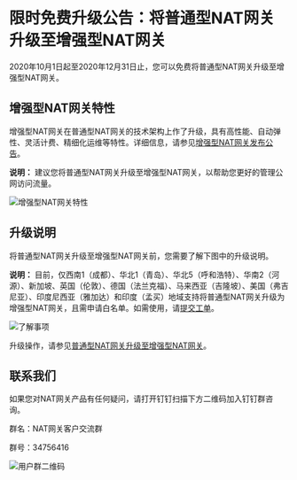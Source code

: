 # 限时免费升级公告：将普通型NAT网关升级至增强型NAT网关

2020年10月1日起至2020年12月31日止，您可以免费将普通型NAT网关升级至增强型NAT网关。

## 增强型NAT网关特性

增强型NAT网关在普通型NAT网关的技术架构上作了升级，具有高性能、自动弹性、灵活计费、精细化运维等特性。详细信息，请参见[增强型NAT网关发布公告](/cn.zh-CN/动态与公告/公告/增强型NAT网关发布公告.md)。

**说明：** 建议您将普通型NAT网关升级至增强型NAT网关，以帮助您更好的管理公网访问流量。

![增强型NAT网关特性](https://static-aliyun-doc.oss-cn-hangzhou.aliyuncs.com/assets/img/zh-CN/3082659951/p147923.png)

## 升级说明

将普通型NAT网关升级至增强型NAT网关前，您需要了解下图中的升级说明。

**说明：** 目前，仅西南1（成都）、华北1（青岛）、华北5（呼和浩特）、华南2（河源）、新加坡、英国（伦敦）、德国（法兰克福）、马来西亚（吉隆坡）、美国（弗吉尼亚）、印度尼西亚（雅加达）和印度（孟买）地域支持将普通型NAT网关升级为增强型NAT网关，且需申请白名单。如需使用，请[提交工单](https://selfservice.console.aliyun.com/ticket/category/natgw/today)。

![了解事项](https://static-aliyun-doc.oss-cn-hangzhou.aliyuncs.com/assets/img/zh-CN/6333659951/p147943.png)

升级操作，请参见[普通型NAT网关升级至增强型NAT网关](/cn.zh-CN/用户指南/NAT网关实例/普通型NAT网关升级至增强型NAT网关.md)。

## 联系我们

如果您对NAT网关产品有任何疑问，请打开钉钉扫描下方二维码加入钉钉群咨询。

群名：NAT网关客户交流群

群号：34756416

![用户群二维码](https://static-aliyun-doc.oss-cn-hangzhou.aliyuncs.com/assets/img/zh-CN/4082659951/p161032.png)

